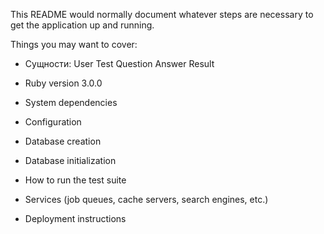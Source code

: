 
This README would normally document whatever steps are necessary to get the
application up and running.

Things you may want to cover:

* Сущности:
  User
  Test
  Question
  Answer
  Result


* Ruby version 3.0.0

* System dependencies
* Configuration
* Database creation
* Database initialization
* How to run the test suite
* Services (job queues, cache servers, search engines, etc.)
* Deployment instructions